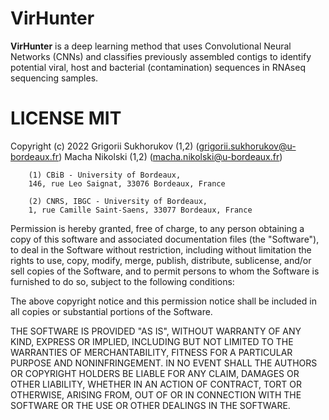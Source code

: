 # VirHunter

**VirHunter** is a deep learning method that uses Convolutional Neural Networks (CNNs) and classifies previously assembled contigs to identify potential viral, host and bacterial (contamination) sequences in RNAseq sequencing samples. 

# LICENSE MIT

Copyright (c) 2022 
    Grigorii Sukhorukov (1,2)  (grigorii.sukhorukov@u-bordeaux.fr)
    Macha Nikolski (1,2)    (macha.nikolski@u-bordeaux.fr) 
    
        (1) CBiB - University of Bordeaux,
        146, rue Leo Saignat, 33076 Bordeaux, France

        (2) CNRS, IBGC - University of Bordeaux,
        1, rue Camille Saint-Saens, 33077 Bordeaux, France

Permission is hereby granted, free of charge, to any person obtaining a copy of this software and associated documentation files (the "Software"), to deal in the Software without restriction, including without limitation the rights to use, copy, modify, merge, publish, distribute, sublicense, and/or sell copies of the Software, and to permit persons to whom the Software is furnished to do so, subject to the following conditions:

The above copyright notice and this permission notice shall be included in all copies or substantial portions of the Software.

THE SOFTWARE IS PROVIDED "AS IS", WITHOUT WARRANTY OF ANY KIND, EXPRESS OR IMPLIED, INCLUDING BUT NOT LIMITED TO THE WARRANTIES OF MERCHANTABILITY, FITNESS FOR A PARTICULAR PURPOSE AND NONINFRINGEMENT. IN NO EVENT SHALL THE AUTHORS OR COPYRIGHT HOLDERS BE LIABLE FOR ANY CLAIM, DAMAGES OR OTHER LIABILITY, WHETHER IN AN ACTION OF CONTRACT, TORT OR OTHERWISE, ARISING FROM, OUT OF OR IN CONNECTION WITH THE SOFTWARE OR THE USE OR OTHER DEALINGS IN THE SOFTWARE.
